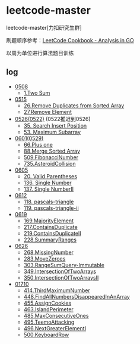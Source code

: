 # leetcode-master
leetcode-master[力扣研究生群]

刷题顺序参考：[LeetCode Cookbook - Analysis in GO](https://books.halfrost.com/leetcode/ChapterTwo/)

以周为单位进行算法题目训练

## log
- [0508](./leetcode/0508)
  - [1.Two Sum](./leetcode/0508/1.两数之和.md)
- [0515](./leetcode/0515)
  - [26.Remove Duplicates from Sorted Array](./leetcode/0515/26.删除重复项.md)
  - [27.Remove Element](./leetcode/0515/27.删除指定项.md)
- [0526(0522)](./leetcode/0526(0522)) (0522推迟到0526)
    - [35. Search Insert Position](leetcode/0526(0522)/35.%20Search%20Insert%20Position.md)
    - [53. Maximum Subarray](leetcode/0526(0522)/53.Maximum%20Subarray.md)
- [0601(0529)](./leetcode/0601(0529))
  - [66.Plus one](leetcode/0601(0529)/66.PlusOne.md)
  - [88.Merge Sorted Array](leetcode/0601(0529)/88.MergeSortedArray.md)
  - [509.FibonacciNumber](leetcode/0601(0529)/509.FibonacciNumber.md)
  - [735.AsteroidCollision](leetcode/0601(0529)/735.AsteroidCollision.md)
- [0605](./leetcode/0605)
  - [20. Valid Parentheses](leetcode/0605/20.ValidParentheses.md)
  - [136. Single Number](leetcode/0605/136.SingleNumber.md)
  - [137. Single NumberII](leetcode/0605/137.SingleNumberII.md)
- [0612](./leetcode/0612)
  - [118. pascals-triangle](leetcode/0612/118.pascals-triangle.md)
  - [119. pascals-triangle-ii](leetcode/0612/119.pascals-triangle-ii.md)
- [0619](./leetcode/0619)
  - [169.MajorityElement](leetcode/0619/169.MajorityElement.md)
  - [217.ContainsDuplicate](leetcode/0619/217.ContainsDuplicate.md)
  - [219.ContainsDuplicateII](leetcode/0619/219.ContainsDuplicateII.md)
  - [228.SummaryRanges](leetcode/0619/228.SummaryRanges.md)
- [0626](./leetcode/0626)
  - [268.MissingNumber](leetcode/0626/268.MissingNumber.md)
  - [283.MoveZeroes](leetcode/0626/283.MoveZeroes.md)
  - [303.RangeSumQuery-Immutable](leetcode/0626/303.RangeSumQuery-Immutable.md)
  - [349.IntersectionOfTwoArrays](leetcode/0626/349.IntersectionOfTwoArrays.md)
  - [350.IntersectionOfTwoArraysII](leetcode/0626/350.IntersectionOfTwoArraysII.md)
- [01710](./leetcode/0710)
  - [414.ThirdMaximumNumber](leetcode/0710/414.ThirdMaximumNumber.md)
  - [448.FindAllNumbersDisappearedInAnArray](leetcode/0710/448.FindAllNumbersDisappearedInAnArray.md)
  - [455.AssignCookies](leetcode/0710/455.AssignCookies.md)
  - [463.IslandPerimeter](leetcode/0710/463.IslandPerimeter.md)
  - [485.MaxConsecutiveOnes](leetcode/0710/485.MaxConsecutiveOnes.md)
  - [495.TeemoAttacking](leetcode/0710/495.TeemoAttacking.md)
  - [496.NextGreaterElementI](leetcode/0710/496.NextGreaterElementI.md)
  - [500.KeyboardRow](leetcode/0710/500.KeyboardRow.md)